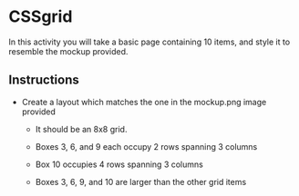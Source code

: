 # CSSgrid

In this activity you will take a basic page containing 10 items, and style it to resemble the mockup provided.

## Instructions

* Create a layout which matches the one in the mockup.png image provided

  * It should be an 8x8 grid.

  * Boxes 3, 6, and 9 each occupy 2 rows spanning 3 columns

  * Box 10 occupies 4 rows spanning 3 columns

  * Boxes 3, 6, 9, and 10 are larger than the other grid items
